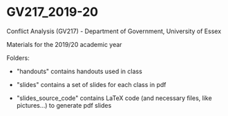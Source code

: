 # GV217_2019-20
Conflict Analysis (GV217) - Department of Government, University of Essex

Materials for the 2019/20 academic year

Folders:

- "handouts" contains handouts used in class

- "slides" contains a set of slides for each class in pdf

- "slides_source_code" contains LaTeX code (and necessary files, like pictures...) to generate pdf slides

